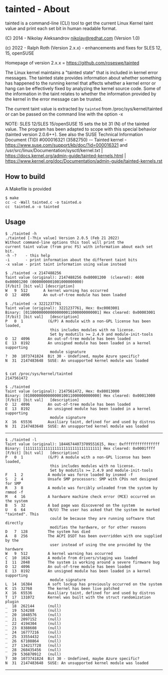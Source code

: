 # tainted - About

tainted is a command-line (CLI) tool to get the current Linux Kernel taint value and print each set bit in human readable format.

(C) 2014 - Nikolay Aleksandrov <nikolay@redhat.com> (Version 1.0)

(c) 2022 - Ralph Roth (Version 2.x.x) - enhancements and fixes for SLES 12, 15, openSUSE

Homepage of version 2.x.x = <https://github.com/roseswe/tainted>

The Linux kernel maintains a "tainted state" that is included in kernel error messages. The tainted state provides information about whether something has happened to the running kernel that affects whether a kernel error or hang can be effectively fixed by analyzing the kernel source code. Some of the information in the taint relates to whether the information provided by the kernel in the error message can be trusted.

The current taint value is extracted by `tainted` from /proc/sys/kernel/tainted or can be passed on the command line with the option -x

NOTE: SLES 12/SLES 15/openSUSE 15 sets the bit 31 (N) of the tainted value. The program has been adapted to scope with this special behavior (tainted version 2.0.6++). See also the SUSE Technical Information Document (TID) #000016321 (3582750) -- Tainted kernel - <https://www.suse.com/support/kb/doc/?id=000016321> and /usr/src/linux/Documentation/sysctl/kernel.txt | <https://docs.kernel.org/admin-guide/tainted-kernels.html> | <https://www.kernel.org/doc/Documentation/admin-guide/tainted-kernels.rst>

## How to build

A Makefile is provided

    $ make
    cc -c -Wall tainted.c -o tainted.o
    cc  tainted.o -o tainted

## Usage

    $ ./tainted -h
    ./tainted [-?hix value] Version 2.0.5 (Feb 21 2022)
    Without command-line options this tool will print the
    current taint value (from proc FS) with information about each set bit.
    -h -?    - this help
    -i       - print information about the different taint bits
    -x value - print taint information using value instead

    $ ./tainted -x 2147488256
    Taint value (original): 2147488256 0x80001200  (cleared): 4608 0x00001200 (0000000001001000000000)
    [F/bit] [bit val] [description]
    W   9  512       A kernel warning has occurred
    O  12  4096      An out-of-tree module has been loaded

    $ ./tainted -x 3221237761
    Taint value (original): 3221237761, Hex: 0xc0003001
    Binary: [011000000000000000011000000000001] Hex cleared: 0x00003001
    [F/bit] [bit val]   [description]
    P   0  1           (G/P) A module with a non-GPL license has been loaded,
                        this includes modules with no license.
                        Set by modutils >= 2.4.9 and module-init-tools
    O  12  4096        An out-of-tree module has been loaded
    E  13  8192        An unsigned module has been loaded in a kernel supporting
                        module signature
    ?  30  1073741824  Bit 30 - Undefined, maybe Azure specific?
    N  31  2147483648  SUSE: An unsupported kernel module was loaded


    $ cat /proc/sys/kernel/tainted
    2147561472

    $ ./tainted
    Taint value (original): 2147561472, Hex: 0x80013000
    Binary: [010000000000000010011000000000000] Hex cleared: 0x00013000
    [F/bit] [bit val]   [description]
    O  12  4096        An out-of-tree module has been loaded
    E  13  8192        An unsigned module has been loaded in a kernel supporting
                        module signature
    X  16  65536       Auxiliary taint, defined for and used by distros
    N  31  2147483648  SUSE: An unsupported kernel module was loaded

-----------------------------------------------------------------------------

    $ ./tainted -l
    Taint value (original): 18446744073709551615, Hex: 0xffffffffffffffff
    Binary: [111111111111111111111111111111111] Hex cleared: 0x0001ffff
    [F/bit] [bit val]   [description]
    P   0  1           (G/P) A module with a non-GPL license has been loaded,
                        this includes modules with no license.
                        Set by modutils >= 2.4.9 and module-init-tools
    F   1  2           A module was force loaded by insmod -f
    S   2  4           Unsafe SMP processors: SMP with CPUs not designed for SMP
    R   3  8           A module was forcibly unloaded from the system by rmmod -f
    M   4  16          A hardware machine check error (MCE) occurred on the system
    B   5  32          A bad page was discovered on the system
    U   6  64          (N/U) The user has asked that the system be marked "tainted". This
                        could be because they are running software that directly
                        modifies the hardware, or for other reasons
    D   7  128         The system has died
    A   8  256         The ACPI DSDT has been overridden with one supplied by the
                        user instead of using the one provided by the hardware
    W   9  512         A kernel warning has occurred
    C  10  1024        A module from drivers/staging was loaded
    I  11  2048        The system is working around a severe firmware bug
    O  12  4096        An out-of-tree module has been loaded
    E  13  8192        An unsigned module has been loaded in a kernel supporting
                        module signature
    L  14  16384       A soft lockup has previously occurred on the system
    K  15  32768       The kernel has been live patched
    X  16  65536       Auxiliary taint, defined for and used by distros
    T  17  131072      Kernel was built with the struct randomization plugin
    _  18  262144      (null)
    _  19  524288      (null)
    _  20  1048576     (null)
    _  21  2097152     (null)
    _  22  4194304     (null)
    _  23  8388608     (null)
    _  24  16777216    (null)
    _  25  33554432    (null)
    _  26  67108864    (null)
    _  27  134217728   (null)
    _  28  268435456   (null)
    _  29  536870912   (null)
    ?  30  1073741824  Bit 30 - Undefined, maybe Azure specific?
    N  31  2147483648  SUSE: An unsupported kernel module was loaded

-----------------------------------------------------------------------------

<!--
$Id: README.md,v 1.4 2022/11/08 13:38:49 ralph Exp $
vim:set fileencoding=utf8 fileformat=unix filetype=text tabstop=2 expandtab:
 -->
